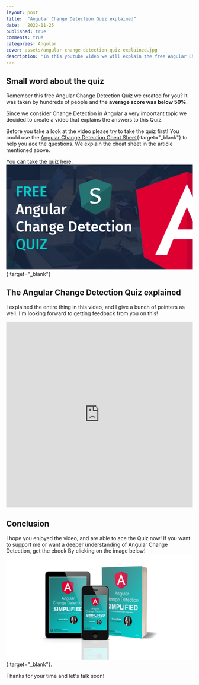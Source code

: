 ```yaml
---
layout: post
title:  "Angular Change Detection Quiz explained"
date:   2022-11-25
published: true
comments: true
categories: Angular 
cover: assets/angular-change-detection-quiz-explained.jpg
description: "In this youtube video we will explain the free Angular Change Detection Quiz in depth. This hard quiz will have no secrets for you anymore"
---
```


## Small word about the quiz

Remember this free Angular Change Detection Quiz we created for you?
It was taken by hundreds of people and the **average score was below 50%**.

Since we consider Change Detection in Angular a very important topic we decided to create a video that explains
the answers to this Quiz.

Before you take a look at the video please try to take the quiz first! You could use the
[Angular Change Detection Cheat Sheet](https://blog.simplified.courses/angular-change-detection-cheat-sheet-explained/){:target="_blank"} to help you ace the questions.
We explain the cheat sheet in the article mentioned above.

You can take the quiz here:
[![Change Detection Quiz](/assets/cd-quiz.png)](https://www.simplified.courses/angular-change-detection-quiz){:target="_blank"}

## The Angular Change Detection Quiz explained

I explained the entire thing in this video, and I give a bunch of pointers as well.
I'm looking forward to getting feedback from you on this!

<iframe width="100%" height="500" src="https://www.youtube.com/embed/W7JgNdSLFWs" title="YouTube video player" frameborder="0" allow="accelerometer; autoplay; clipboard-write; encrypted-media; gyroscope; picture-in-picture" allowfullscreen></iframe>


## Conclusion

I hope you enjoyed the video, and are able to ace the Quiz now! If you want to support me
or want a deeper understanding of Angular Change Detection, get the ebook By clicking on the image below!
[![](/assets/angular-change-detection-cheat-sheet-explained/ebook.png)](https://www.simplified.courses/angular-change-detection-simplified-e-book){:target="_blank"}.

Thanks for your time and let's talk soon!
